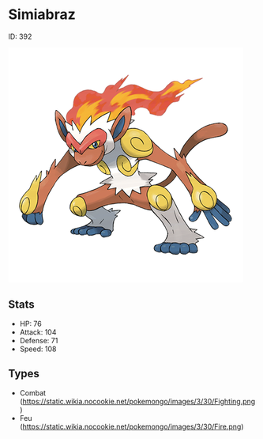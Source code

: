 # Simiabraz


ID: 392

![](https://raw.githubusercontent.com/PokeAPI/sprites/master/sprites/pokemon/other/official-artwork/392.png "Simiabraz")

## Stats


 - HP: 76
 - Attack: 104
 - Defense: 71
 - Speed: 108

## Types


 - Combat (https://static.wikia.nocookie.net/pokemongo/images/3/30/Fighting.png)
 - Feu (https://static.wikia.nocookie.net/pokemongo/images/3/30/Fire.png)

